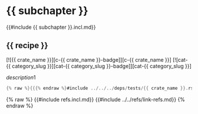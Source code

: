 # {{ subchapter }}

{{#include {{ subchapter }}.incl.md}}

## {{ recipe }}

[![{{ crate_name }}][c-{{ crate_name }}-badge]][c-{{ crate_name }}]  [![cat-{{ category_slug }}][cat-{{ category_slug }}-badge]][cat-{{ category_slug }}]

$description1$

```rust
{% raw %}{{{% endraw %}#include ../../../deps/tests/{{ crate_name }}.rs:example{% raw %}}}{% endraw %}
```

{% raw %}
{{#include refs.incl.md}}
{{#include ../../refs/link-refs.md}}
{% endraw %}
<div class="hidden">
</div>
